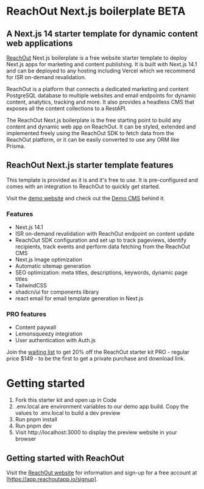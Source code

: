 # ReachOut Next.js boilerplate BETA
## A Next.js 14 starter template for dynamic content web applications
[ReachOut](https://reachoutapp.io) Next.js boilerplate is a free website starter template to deploy Next.js apps for marketing and content publishing. It is built with Next.js 14.1 and can be deployed to any hosting including Vercel which we recommend for ISR on-demand revalidation.

ReachOut is a platform that connects a dedicated marketing and content PostgreSQL database to multiple websites and email endpoints for dynamic content, analytics, tracking and more. It also provides a headless CMS that exposes all the content collections to a RestAPI.

The ReachOut Next.js boilerplate is the free starting point to build any content and dynamic web app on ReachOut. It can be styled, extended and implemented freely using the ReachOut SDK to fetch data from the ReachOut platform, or it can be easily converted to use any ORM like Prisma.

## ReachOut Next.js starter template features
This template is provided as it is and it's free to use.
It is pre-configured and comes with an integration to ReachOut to quickly get started.

Visit the [demo website](https://starter.reachoutapp.io) and check out the [Demo CMS](https://reachout-demo.reachoutapp.io/) behind it.

### Features
- Next.js 14.1
- ISR on-demand revalidation with ReachOut endpoint on content update
- ReachOut SDK configuration and set up to track pageviews, identify recipients, track events and perform data fetching from the ReachOut CMS
- Next.js Image optimization
- Automatic sitemap generation
- SEO optimization: meta titles, descriptions, keywords, dynamic page titles
- TailwindCSS
- shadcn/ui for components library
- react email for email template generation in Next.js

### PRO features
- Content paywall
- Lemonsqueezy integration
- User authentication with Auth.js

Join the [waiting list](https://reachout.marketing/checkout/buy/4d3dcaca-b968-4c19-8394-ba04ff620897) to get 20% off the ReachOut starter kit PRO - regular price $149 - to be the first to get a private purchase and download link.

# Getting started
1. Fork this starter kit and open up in Code
2. .env.local are environment variables to our demo app build. Copy the values to .env.local to build a dev preview
3. Run pnpm install
4. Run pnpm dev
5. Visit http://localhost:3000 to display the preview website in your browser

## Getting started with ReachOut
Visit the [ReachOut website](https://reachoutapp.io) for information and sign-up for a free account at [https://app.reachoutapp.io/signup].